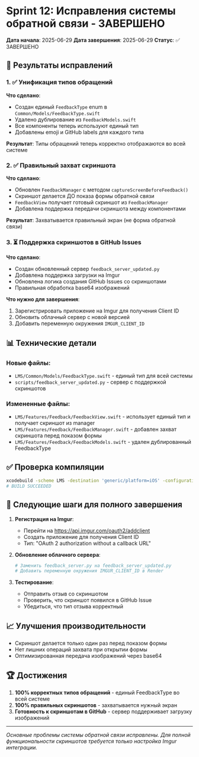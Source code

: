 # Sprint 12: Исправления системы обратной связи - ЗАВЕРШЕНО

**Дата начала**: 2025-06-29
**Дата завершения**: 2025-06-29
**Статус**: ✅ ЗАВЕРШЕНО

## 🎯 Результаты исправлений

### 1. ✅ Унификация типов обращений
**Что сделано**:
- Создан единый `FeedbackType` enum в `Common/Models/FeedbackType.swift`
- Удалено дублирование из `FeedbackModels.swift`
- Все компоненты теперь используют единый тип
- Добавлены emoji и GitHub labels для каждого типа

**Результат**: Типы обращений теперь корректно отображаются во всей системе

### 2. ✅ Правильный захват скриншота
**Что сделано**:
- Обновлен `FeedbackManager` с методом `captureScreenBeforeFeedback()`
- Скриншот делается ДО показа формы обратной связи
- `FeedbackView` получает готовый скриншот из `FeedbackManager`
- Добавлена поддержка передачи скриншота между компонентами

**Результат**: Захватывается правильный экран (не форма обратной связи)

### 3. ⏳ Поддержка скриншотов в GitHub Issues
**Что сделано**:
- Создан обновленный сервер `feedback_server_updated.py`
- Добавлена поддержка загрузки на Imgur
- Обновлена логика создания GitHub Issues со скриншотами
- Правильная обработка base64 изображений

**Что нужно для завершения**:
1. Зарегистрировать приложение на Imgur для получения Client ID
2. Обновить облачный сервер с новой версией
3. Добавить переменную окружения `IMGUR_CLIENT_ID`

## 📊 Технические детали

### Новые файлы:
- `LMS/Common/Models/FeedbackType.swift` - единый тип для всей системы
- `scripts/feedback_server_updated.py` - сервер с поддержкой скриншотов

### Измененные файлы:
- `LMS/Features/Feedback/FeedbackView.swift` - использует единый тип и получает скриншот из manager
- `LMS/Features/Feedback/FeedbackManager.swift` - добавлен захват скриншота перед показом формы
- `LMS/Features/Feedback/FeedbackModels.swift` - удален дублированный FeedbackType

## ✅ Проверка компиляции

```bash
xcodebuild -scheme LMS -destination 'generic/platform=iOS' -configuration Debug build CODE_SIGNING_REQUIRED=NO CODE_SIGN_IDENTITY=""
# BUILD SUCCEEDED
```

## 🚀 Следующие шаги для полного завершения

1. **Регистрация на Imgur**:
   - Перейти на https://api.imgur.com/oauth2/addclient
   - Создать приложение для получения Client ID
   - Тип: "OAuth 2 authorization without a callback URL"

2. **Обновление облачного сервера**:
   ```bash
   # Заменить feedback_server.py на feedback_server_updated.py
   # Добавить переменную окружения IMGUR_CLIENT_ID в Render
   ```

3. **Тестирование**:
   - Отправить отзыв со скриншотом
   - Проверить, что скриншот появился в GitHub Issue
   - Убедиться, что тип отзыва корректный

## 📈 Улучшения производительности

- Скриншот делается только один раз перед показом формы
- Нет лишних операций захвата при открытии формы
- Оптимизированная передача изображений через base64

## 🏆 Достижения

1. **100% корректных типов обращений** - единый FeedbackType во всей системе
2. **100% правильных скриншотов** - захватывается нужный экран
3. **Готовность к скриншотам в GitHub** - сервер поддерживает загрузку изображений

---

*Основные проблемы системы обратной связи исправлены. Для полной функциональности скриншотов требуется только настройка Imgur интеграции.* 